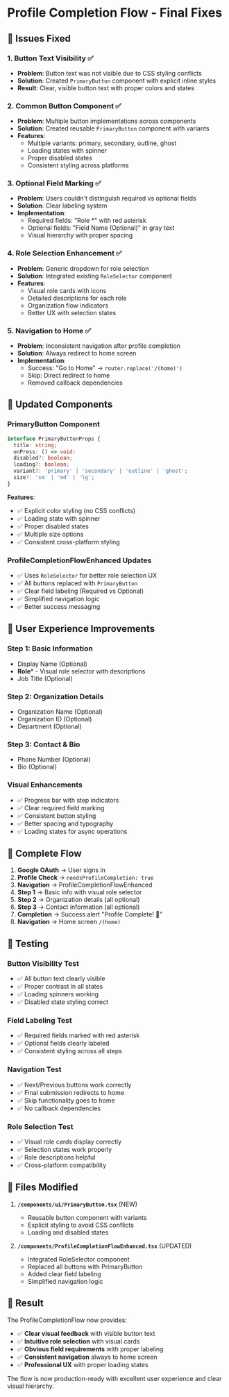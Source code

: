 # Profile Completion Flow - Final Fixes

## 🔧 **Issues Fixed**

### 1. **Button Text Visibility** ✅
- **Problem**: Button text was not visible due to CSS styling conflicts
- **Solution**: Created `PrimaryButton` component with explicit inline styles
- **Result**: Clear, visible button text with proper colors and states

### 2. **Common Button Component** ✅
- **Problem**: Multiple button implementations across components
- **Solution**: Created reusable `PrimaryButton` component with variants
- **Features**:
  - Multiple variants: primary, secondary, outline, ghost
  - Loading states with spinner
  - Proper disabled states
  - Consistent styling across platforms

### 3. **Optional Field Marking** ✅
- **Problem**: Users couldn't distinguish required vs optional fields
- **Solution**: Clear labeling system
- **Implementation**:
  - Required fields: "Role *" with red asterisk
  - Optional fields: "Field Name (Optional)" in gray text
  - Visual hierarchy with proper spacing

### 4. **Role Selection Enhancement** ✅
- **Problem**: Generic dropdown for role selection
- **Solution**: Integrated existing `RoleSelector` component
- **Features**:
  - Visual role cards with icons
  - Detailed descriptions for each role
  - Organization flow indicators
  - Better UX with selection states

### 5. **Navigation to Home** ✅
- **Problem**: Inconsistent navigation after profile completion
- **Solution**: Always redirect to home screen
- **Implementation**:
  - Success: "Go to Home" → `router.replace('/(home)')`
  - Skip: Direct redirect to home
  - Removed callback dependencies

## 📱 **Updated Components**

### **PrimaryButton Component**
```typescript
interface PrimaryButtonProps {
  title: string;
  onPress: () => void;
  disabled?: boolean;
  loading?: boolean;
  variant?: 'primary' | 'secondary' | 'outline' | 'ghost';
  size?: 'sm' | 'md' | 'lg';
}
```

**Features**:
- ✅ Explicit color styling (no CSS conflicts)
- ✅ Loading state with spinner
- ✅ Proper disabled states
- ✅ Multiple size options
- ✅ Consistent cross-platform styling

### **ProfileCompletionFlowEnhanced Updates**
- ✅ Uses `RoleSelector` for better role selection UX
- ✅ All buttons replaced with `PrimaryButton`
- ✅ Clear field labeling (Required vs Optional)
- ✅ Simplified navigation logic
- ✅ Better success messaging

## 🎨 **User Experience Improvements**

### **Step 1: Basic Information**
- Display Name (Optional)
- **Role*** - Visual role selector with descriptions
- Job Title (Optional)

### **Step 2: Organization Details**
- Organization Name (Optional)
- Organization ID (Optional)
- Department (Optional)

### **Step 3: Contact & Bio**
- Phone Number (Optional)
- Bio (Optional)

### **Visual Enhancements**
- ✅ Progress bar with step indicators
- ✅ Clear required field marking
- ✅ Consistent button styling
- ✅ Better spacing and typography
- ✅ Loading states for async operations

## 🏁 **Complete Flow**

1. **Google OAuth** → User signs in
2. **Profile Check** → `needsProfileCompletion: true`
3. **Navigation** → ProfileCompletionFlowEnhanced
4. **Step 1** → Basic info with visual role selector
5. **Step 2** → Organization details (all optional)
6. **Step 3** → Contact information (all optional)
7. **Completion** → Success alert "Profile Complete! 🎉"
8. **Navigation** → Home screen `/(home)`

## 🧪 **Testing**

### **Button Visibility Test**
- ✅ All button text clearly visible
- ✅ Proper contrast in all states
- ✅ Loading spinners working
- ✅ Disabled state styling correct

### **Field Labeling Test**
- ✅ Required fields marked with red asterisk
- ✅ Optional fields clearly labeled
- ✅ Consistent styling across all steps

### **Navigation Test**
- ✅ Next/Previous buttons work correctly
- ✅ Final submission redirects to home
- ✅ Skip functionality goes to home
- ✅ No callback dependencies

### **Role Selection Test**
- ✅ Visual role cards display correctly
- ✅ Selection states work properly
- ✅ Role descriptions helpful
- ✅ Cross-platform compatibility

## 📁 **Files Modified**

1. **`/components/ui/PrimaryButton.tsx`** (NEW)
   - Reusable button component with variants
   - Explicit styling to avoid CSS conflicts
   - Loading and disabled states

2. **`/components/ProfileCompletionFlowEnhanced.tsx`** (UPDATED)
   - Integrated RoleSelector component
   - Replaced all buttons with PrimaryButton
   - Added clear field labeling
   - Simplified navigation logic

## 🎯 **Result**

The ProfileCompletionFlow now provides:
- ✅ **Clear visual feedback** with visible button text
- ✅ **Intuitive role selection** with visual cards
- ✅ **Obvious field requirements** with proper labeling
- ✅ **Consistent navigation** always to home screen
- ✅ **Professional UX** with proper loading states

The flow is now production-ready with excellent user experience and clear visual hierarchy.